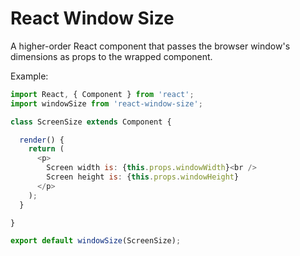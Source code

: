 # React Window Size

A higher-order React component that passes the browser window's dimensions as props to the wrapped component.

Example:

```javascript
import React, { Component } from 'react';
import windowSize from 'react-window-size';

class ScreenSize extends Component {

  render() {
    return (
      <p>
        Screen width is: {this.props.windowWidth}<br />
        Screen height is: {this.props.windowHeight}
      </p>
    );
  }

}

export default windowSize(ScreenSize);
```

